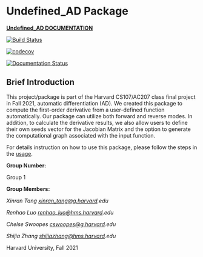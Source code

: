 # Undefined_AD Package

[**Undefined_AD DOCUMENTATION**](https://cs107-undefined.readthedocs.io/en/latest/)

[![Build Status](https://app.travis-ci.com/cs107-undefined/cs107-FinalProject.svg?branch=final_milestone)](https://app.travis-ci.com/cs107-undefined/cs107-FinalProject)

[![codecov](https://codecov.io/gh/cs107-undefined/cs107-FinalProject/branch/final_milestone/graph/badge.svg?token=MWEZONI94C)](https://codecov.io/gh/cs107-undefined/cs107-FinalProject)

[![Documentation Status](https://readthedocs.org/projects/cs107-undefined/badge/?version=latest)](https://cs107-undefined.readthedocs.io/en/latest/?badge=latest)


## Brief Introduction

This project/package is part of the Harvard CS107/AC207 class final project in Fall 2021, automatic differentiation (AD). We created this package to compute the first-order derivative from a user-defined function automatically. Our package can utilize both forward and reverse modes. In addition, to calculate the derivative results, we also allow users to define their own seeds vector for the Jacobian Matrix and the option to generate the computational graph associated with the input function.

For details instruction on how to use this package, please follow the steps in the [usage](https://cs107-undefined.readthedocs.io/en/latest/usage.html).

**Group Number:**

Group 1

**Group Members:**

_Xinran Tang xinran_tang@g.harvard.edu_

_Renhao Luo renhao_luo@hms.harvard.edu_

_Chelse Swoopes cswoopes@g.harvard.edu_

_Shijia Zhang shijiazhang@hms.harvard.edu_

Harvard University, Fall 2021